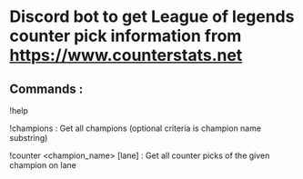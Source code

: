 # Discord bot to get League of legends counter pick information from https://www.counterstats.net

## Commands :

!help

!champions <criteria> : Get all champions (optional criteria is champion name substring)

!counter <champion_name> [lane] : Get all counter picks of the given champion on lane
